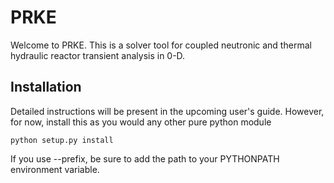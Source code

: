 # PRKE

Welcome to PRKE. This is a solver tool for coupled neutronic and thermal 
hydraulic reactor transient analysis in 0-D. 

## Installation

Detailed instructions will be present in the upcoming user's guide. However, 
for now, install this as you would any other pure python module 

    python setup.py install

If you use --prefix, be sure to add the path to your PYTHONPATH environment 
variable.
